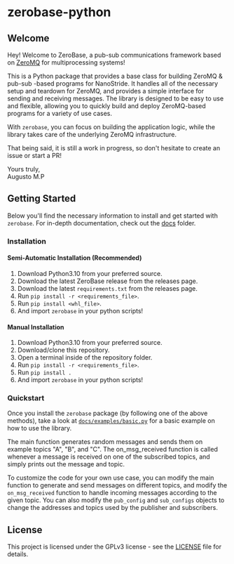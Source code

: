 # zerobase-python

## Welcome

Hey! Welcome to ZeroBase, a pub-sub communications framework based on [ZeroMQ](https://zeromq.org/) for multiprocessing systems!

This is a Python package that provides a base class for building ZeroMQ & pub-sub -based programs for NanoStride. It handles all of the necessary setup and teardown for ZeroMQ, and provides a simple interface for sending and receiving messages. The library is designed to be easy to use and flexible, allowing you to quickly build and deploy ZeroMQ-based programs for a variety of use cases.

With `zerobase`, you can focus on building the application logic, while the library takes care of the underlying ZeroMQ infrastructure.

That being said, it is still a work in progress, so don't hesitate to create an issue or start a PR!

Yours truly, <br>
Augusto M.P

## Getting Started

Below you'll find the necessary information to install and get started with `zerobase`. For in-depth documentation, check out the [docs](docs/index.md) folder.

### Installation

#### Semi-Automatic Installation (Recommended)

1. Download Python3.10 from your preferred source.
2. Download the latest ZeroBase release from the releases page.
3. Download the latest `requirements.txt` from the releases page.
4. Run `pip install -r <requirements_file>`.
5. Run `pip install <whl_file>`.
6. And import `zerobase` in your python scripts!

#### Manual Installation

1. Download Python3.10 from your preferred source.
2. Download/clone this repository.
3. Open a terminal inside of the repository folder.
4. Run `pip install -r <requirements_file>`.
5. Run `pip install .`
6. And import `zerobase` in your python scripts!

### Quickstart

Once you install the `zerobase` package (by following one of the above methods), take a look at [`docs/examples/basic.py`](docs/examples/basic.py) for a basic example on how to use the library.

The main function generates random messages and sends them on example topics "A", "B", and "C". The on_msg_received function is called whenever a message is received on one of the subscribed topics, and simply prints out the message and topic.

To customize the code for your own use case, you can modify the main function to generate and send messages on different topics, and modify the `on_msg_received` function to handle incoming messages according to the given topic. You can also modify the `pub_config` and `sub_configs` objects to change the addresses and topics used by the publisher and subscribers.

## License

This project is licensed under the GPLv3 license - see the [LICENSE](LICENSE) file for details.
